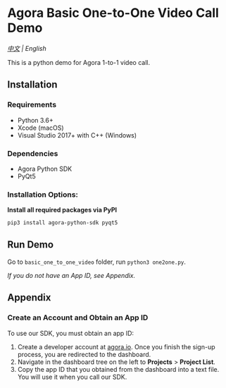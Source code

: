 # Agora Basic One-to-One Video Call Demo

*[中文](Readme.zh.md) | English*

This is a python demo for Agora 1-to-1 video call.



## Installation

### Requirements

- Python 3.6+
- Xcode (macOS)
- Visual Studio 2017+ with C++ (Windows)

### Dependencies

- Agora Python SDK
- PyQt5

### Installation Options:

**Install all required packages via PyPI**

```bash
pip3 install agora-python-sdk pyqt5
```

## Run Demo

Go to `basic_one_to_one_video` folder, run `python3 one2one.py`.

*If you do not have an App ID, see Appendix.*



## Appendix

### Create an Account and Obtain an App ID

To use our SDK, you must obtain an app ID: 

1. Create a developer account at [agora.io](https://dashboard.agora.io/signin/). Once you finish the sign-up process, you are redirected to the dashboard.
2. Navigate in the dashboard tree on the left to **Projects** > **Project List**.
3. Copy the app ID that you obtained from the dashboard into a text file. You will use it when you call our SDK.